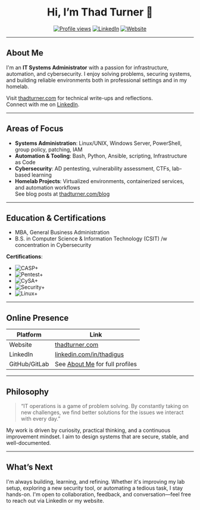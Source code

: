 <h1 align="center">Hi, I’m Thad Turner 👋</h1>

<p align="center">
  <a href="https://github.com/thadturner"><img src="https://komarev.com/ghpvc/?username=thadturner&style=flat-square&color=blueviolet" alt="Profile views" /></a>
  <a href="https://linkedin.com/in/thadigus"><img src="https://img.shields.io/badge/LinkedIn-Connect-blue?style=flat-square&logo=linkedin" alt="LinkedIn" /></a>
  <a href="https://thadturner.com"><img src="https://img.shields.io/badge/Website-thadturner.com-informational?style=flat-square&logo=google-chrome" alt="Website" /></a>
</p>

---

## About Me

I'm an **IT Systems Administrator** with a passion for infrastructure, automation, and cybersecurity. I enjoy solving problems, securing systems, and building reliable environments both in professional settings and in my homelab.

Visit [thadturner.com](https://thadturner.com) for technical write-ups and reflections.  
Connect with me on [LinkedIn](https://linkedin.com/in/thadigus).

---

## Areas of Focus

- **Systems Administration**: Linux/UNIX, Windows Server, PowerShell, group policy, patching, IAM
- **Automation & Tooling**: Bash, Python, Ansible, scripting, Infrastructure as Code
- **Cybersecurity**: AD pentesting, vulnerability assessment, CTFs, lab-based learning
- **Homelab Projects**: Virtualized environments, containerized services, and automation workflows  
  See blog posts at [thadturner.com/blog](https://thadturner.com/blog)

---

## Education & Certifications

- MBA, General Business Administration  
- B.S. in Computer Science & Information Technology (CSIT) /w concentration in Cybersecurity

**Certifications**:
- ![CASP+](https://img.shields.io/badge/CompTIA-CASP%2B-black?style=flat-square&logo=compTIA)
- ![Pentest+](https://img.shields.io/badge/CompTIA-Pentest%2B-orange?style=flat-square&logo=compTIA)
- ![CySA+](https://img.shields.io/badge/CompTIA-CySA%2B-lightgrey?style=flat-square&logo=compTIA)
- ![Security+](https://img.shields.io/badge/CompTIA-Security%2B-red?style=flat-square&logo=compTIA)
- ![Linux+]([https://img.shields.io/badge/CompTIA-Linux%2B-blue?style=flat-square&logo=compTIA)

---

## Online Presence

| Platform   | Link |
|------------|------|
| Website    | [thadturner.com](https://thadturner.com) |
| LinkedIn   | [linkedin.com/in/thadigus](https://linkedin.com/in/thadigus) |
| GitHub/GitLab | See [About Me](https://thadturner.com/about) for full profiles |

---

## Philosophy

> “IT operations is a game of problem solving. By constantly taking on new challenges, we find better solutions for the issues we interact with every day.”

My work is driven by curiosity, practical thinking, and a continuous improvement mindset. I aim to design systems that are secure, stable, and well-documented.

---

## What’s Next

I'm always building, learning, and refining. Whether it's improving my lab setup, exploring a new security tool, or automating a tedious task, I stay hands-on. I'm open to collaboration, feedback, and conversation—feel free to reach out via LinkedIn or my website.
